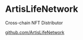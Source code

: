 # ArtisLifeNetwork
Cross-chain NFT Distributor

[github.com/ArtisLifeNetwork](https://www.github.com/ArtislifeNetwork)
